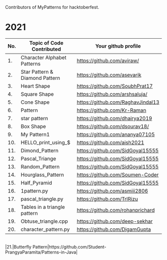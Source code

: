 Contributors of MyPatterns for hacktoberfest.
# 2021
|No.|Topic of Code Contributed|Your github profile|
|--|--|--|
|1.|Character Alphabet Patterns|https://github.com/aviraw/|
|2.|Star Pattern & Diamond Pattern| https://github.com/asevarik|
|3.|Heart Shape|https://github.com/SoubhPrat17|
|4.|Square Shape|https://github.com/arshsaluja/|
|5.|Cone Shape|https://github.com/RaghavJindal13|
|6.|Pattern|https://github.com/Kr-Raman|
|7.|star pattern|https://github.com/dhairya2019|
|8.|Box Shape|https://github.com/dsourav18/|
|9.|My Pattern1|https://github.com/ananya07105|
|10.|HELLO_print_using_$|https://github.com/aish2021|
|11.| Dimond_Pattern|https://github.com/SidGoyal15555|
|12.| Pascal_Triange|https://github.com/SidGoyal15555|
|13.| Random_Pattern|https://github.com/SidGoyal15555|
|14.| Hourglass_Pattern|https://github.com/Soumen-Coder|
|15.| Half_Pyramid|https://github.com/SidGoyal15555|
|16.|1pattern.py|https://github.com/asmiii2806|
|17.|pascal_triangle.py|https://github.com/TrlRizu|
|18.| Tables in a triangle pattern |https://github.com/rohanprichard|
|19.|Obtuse_triangle.cpp|https://github.com/deep-sekhar|
|20.|character_pattern.py|https://github.com/DigamGupta|
<br>
|21.|Butterfly Pattern|https://github.com/Student-PrangyaParamita/Patterns-in-Java|

